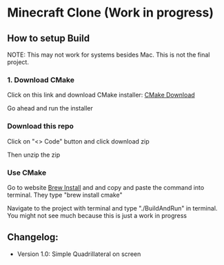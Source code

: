 # Minecraft Clone (Work in progress)

## How to setup Build

NOTE: This may not work for systems besides Mac. This is not the final project.

### 1. Download CMake

Click on this link and download CMake installer:
[CMake Download](https://cmake.org/download/)

Go ahead and run the installer

### Download this repo
Click on "<> Code" button and click download zip

Then unzip the zip

### Use CMake 
Go to website
[Brew Install](https://brew.sh/) and and copy and paste the command into terminal. They type "brew install cmake"

Navigate to the project with terminal and type "./BuildAndRun" in terminal. You might not see much because this is just a work in progress

## Changelog:
* Version 1.0: Simple Quadrillateral on screen